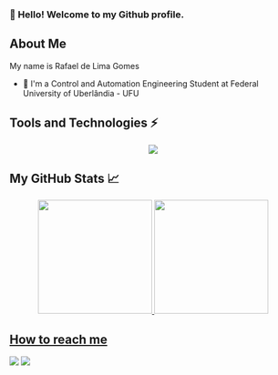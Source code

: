### 👋 Hello! Welcome to my Github profile.

## About Me

My name is Rafael de Lima Gomes

- 📖 I'm a Control and Automation Engineering Student at Federal University of Uberlândia - UFU


## Tools and Technologies ⚡

<p align="center">
  <a href="https://skillicons.dev">
    <img src="https://skillicons.dev/icons?i=vscode,python,arduino,matlab,c,vim,autocad," />
  </a>
</p>

## My GitHub Stats 📈

<div align="center">
  <a href="https://github.com/lgrafael">
  <img height="200em" src="https://github-readme-stats.vercel.app/api?username=lgrafael&theme=blue-green&show_icons=true&include_all_commits=true"/>
  <img height="200em" src="https://github-readme-stats.vercel.app/api/top-langs/?username=lgrafael&layout=compact&langs_count=7&theme=blue-green"/>
</div>

## How to reach me
<div>
  <a href="https://www.linkedin.com/in/rafael-de-lima-gomes/" target="_blank" rel="noopener noreferrer"><img src="https://img.shields.io/badge/LinkedIn-0077B5?style=for-the-badge&logo=linkedin&logoColor=white"/></a>
  <a href="mailto:rafaelimag2@gmail.com" target="_blank" rel="noopener noreferrer"><img src="https://img.shields.io/badge/Gmail-D14836?style=for-the-badge&logo=gmail&logoColor=white" /></a>
</div>

<!--
**lgrafael/lgrafael** is a ✨ _special_ ✨ repository because its `README.md` (this file) appears on your GitHub profile.

Here are some ideas to get you started:

- 🔭 I’m currently working on ...
- 🌱 I’m currently learning ...
- 👯 I’m looking to collaborate on ...
- 🤔 I’m looking for help with ...
- 💬 Ask me about ...
- 📫 How to reach me: ...
- 😄 Pronouns: ...
- ⚡ Fun fact: ...
-->
